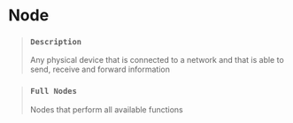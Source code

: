 # Node

> ### `Description`
>
> Any physical device that is connected to a network and that is able to send, receive and forward information

> ### `Full Nodes`
>
> Nodes that perform all available functions
